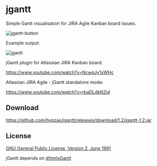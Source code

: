 # jgantt

Simple Gantt visualisation for JIRA Agile Kanban board issues.

![jgantt-button](https://cloud.githubusercontent.com/assets/4956006/14389634/ddc815c4-fdb3-11e5-91a5-9f44fe7b1c50.png)

Example output:

![jgantt](https://cloud.githubusercontent.com/assets/4956006/14389671/0c4429d8-fdb4-11e5-8eca-891fefc8e806.png)

jGantt plugin for Atlassian JIRA Kanban board:

https://www.youtube.com/watch?v=NcwqJy1xWHc

Atlassian JIRA Agile - jGantt standalone mode:

https://www.youtube.com/watch?v=rbaDLdkNZqI

## Download

https://github.com/hvqzao/jgantt/releases/download/1.2/jgantt-1.2.jar

## License

[GNU General Public License, Version 2, June 1991](http://www.gnu.org/licenses/gpl-2.0-standalone.html)

jGantt depends on [dhtmlxGantt](http://dhtmlx.com/docs/products/dhtmlxGantt/)


